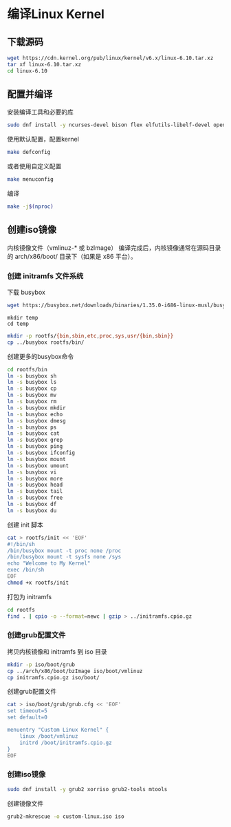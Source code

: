 # 编译Linux Kernel

## 下载源码
```bash
wget https://cdn.kernel.org/pub/linux/kernel/v6.x/linux-6.10.tar.xz
tar xf linux-6.10.tar.xz
cd linux-6.10
```


## 配置并编译
安装编译工具和必要的库
```bash
sudo dnf install -y ncurses-devel bison flex elfutils-libelf-devel openssl-devel
```

使用默认配置，配置kernel
```bash
make defconfig
```
或者使用自定义配置
```bash
make menuconfig
```

编译
```bash
make -j$(nproc)
```

## 创建iso镜像
内核镜像文件（vmlinuz-* 或 bzImage）
编译完成后，内核镜像通常在源码目录的 arch/x86/boot/ 目录下（如果是 x86 平台）。

### 创建 initramfs 文件系统
下载 busybox
```bash
wget https://busybox.net/downloads/binaries/1.35.0-i686-linux-musl/busybox
```

```
mkdir temp
cd temp
```

```bash
mkdir -p rootfs/{bin,sbin,etc,proc,sys,usr/{bin,sbin}}
cp ../busybox rootfs/bin/
```

创建更多的busybox命令
```bash
cd rootfs/bin
ln -s busybox sh
ln -s busybox ls
ln -s busybox cp
ln -s busybox mv
ln -s busybox rm
ln -s busybox mkdir
ln -s busybox echo
ln -s busybox dmesg
ln -s busybox ps
ln -s busybox cat
ln -s busybox grep
ln -s busybox ping
ln -s busybox ifconfig
ln -s busybox mount
ln -s busybox umount
ln -s busybox vi
ln -s busybox more
ln -s busybox head
ln -s busybox tail
ln -s busybox free
ln -s busybox df
ln -s busybox du
```

创建 init 脚本
```bash
cat > rootfs/init << 'EOF'
#!/bin/sh
/bin/busybox mount -t proc none /proc
/bin/busybox mount -t sysfs none /sys
echo "Welcome to My Kernel"
exec /bin/sh
EOF
chmod +x rootfs/init
```

打包为 initramfs
```bash
cd rootfs
find . | cpio -o --format=newc | gzip > ../initramfs.cpio.gz
```

### 创建grub配置文件

拷贝内核镜像和 initramfs 到 iso 目录
```bash
mkdir -p iso/boot/grub
cp ../arch/x86/boot/bzImage iso/boot/vmlinuz
cp initramfs.cpio.gz iso/boot/
```

创建grub配置文件
```bash
cat > iso/boot/grub/grub.cfg << 'EOF'
set timeout=5
set default=0

menuentry "Custom Linux Kernel" {
    linux /boot/vmlinuz
    initrd /boot/initramfs.cpio.gz
}
EOF
```


### 创建iso镜像
```bash
sudo dnf install -y grub2 xorriso grub2-tools mtools
```
创建镜像文件
```bash
grub2-mkrescue -o custom-linux.iso iso
```


